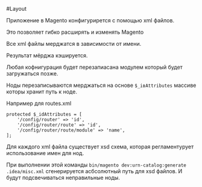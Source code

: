 #Layout

Приложение в Magento конфигурирется с помощью xml файлов.

Это позволяет гибко расширять и изменять Magento

Все xml файлы мерджатся в зависимости от имени.

Результат мёрджа кэшируется. 

Любая кофнигурация будет перезапиасана модулем который будет загружаться позже.

Ноды перезаписываются мерджаться на основе `$_iвAttributes` массиве которы хранит путь к ноде.

Например для routes.xml
     
````
protected $_idAttributes = [
    '/config/router' => 'id',
    '/config/router/route' => 'id',
    '/config/router/route/module' => 'name',
];
````
Для каждого xml файла существует xsd схема,
 которая регламентурует использование имен для нод.

При выполнении этой команды `bin/magento dev:urn-catalog:generate .idea/misc.xml` сгенерируется асбсолютный путь  для xsd файлов. 
И будут подсвечиваться неправильные ноды.
